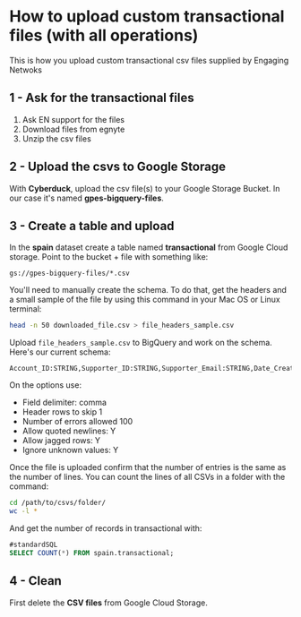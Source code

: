 # How to upload custom transactional files (with all operations)

This is how you upload custom transactional csv files supplied by Engaging Netwoks

## 1 - Ask for the transactional files

1. Ask EN support for the files
2. Download files from egnyte
3. Unzip the csv files

## 2 - Upload the csvs to Google Storage

With **Cyberduck**, upload the csv file(s) to your Google Storage Bucket. In our case it's named **gpes-bigquery-files**.

## 3 - Create a table and upload

In the **spain** dataset create a table named **transactional** from Google Cloud storage. Point to the bucket + file with something like:

```text
gs://gpes-bigquery-files/*.csv
```

You'll need to manually create the schema. To do that, get the headers and a small sample of the file by using this command in your Mac OS or Linux terminal:

```bash
head -n 50 downloaded_file.csv > file_headers_sample.csv
```

Upload `file_headers_sample.csv` to BigQuery and work on the schema. Here's our current schema:

```text
Account_ID:STRING,Supporter_ID:STRING,Supporter_Email:STRING,Date_Created:DATE,Date_Modified:DATE,Campaign_Number:STRING,Campaign_Type:STRING,Campaign_ID:STRING,Campaign_Date:DATE,Campaign_Time:STRING,Campaign_Status:STRING,Campaign_Data_1:STRING,Campaign_Data_2:STRING,Campaign_Data_3:STRING,Campaign_Data_4:STRING,Campaign_Data_5:STRING,Campaign_Data_6:STRING,Campaign_Data_7:STRING,Campaign_Data_8:STRING,Campaign_Data_9:STRING,Campaign_Data_10:STRING,Campaign_Data_11:STRING,Campaign_Data_12:STRING,Campaign_Data_13:STRING,Campaign_Data_14:STRING,Campaign_Data_15:STRING,Campaign_Data_16:STRING,Campaign_Data_17:STRING,Campaign_Data_18:STRING,Campaign_Data_19:STRING,Campaign_Data_20:STRING,Campaign_Data_21:STRING,Campaign_Data_22:STRING,Campaign_Data_23:STRING,Campaign_Data_24:STRING,Campaign_Data_25:STRING,Campaign_Data_26:STRING,Campaign_Data_27:STRING,Campaign_Data_28:STRING,Campaign_Data_29:STRING,Campaign_Data_30:STRING,Campaign_Data_31:STRING,Campaign_Data_32:STRING,Campaign_Data_33:STRING,Campaign_Data_34:STRING,Campaign_Data_35:STRING,utm_source:STRING,utm_medium:STRING,utm_campaign:STRING,utm_content:STRING,utm_term:STRING,GCLID:STRING,ip:STRING,uagent:STRING,email:STRING,title:STRING,first_name:STRING,first_surname:STRING,second_surname:STRING,id_number:STRING,phone_number:STRING,last_source_string:STRING,tipo:STRING,date_of_birth:STRING,gender:STRING,address_1:STRING,address_2:STRING,address_3:STRING,city:STRING,region:STRING,postcode:STRING,email_type:STRING,company:STRING,phone_type:STRING,country:STRING,middle_name:STRING,last_name:STRING,language_pref:STRING,source:STRING,contact_codes:STRING,communication_codes:STRING,gp_interests:STRING,legacy_optin_details:STRING,legacy_optin_date:STRING,FIRMAS_2016:STRING,APERTURAS_2016X:STRING,mail_flow_a:STRING,NUMCLI:STRING,CLICS_2016X:STRING,mail_flow_b:STRING,piloto_imddp:STRING,phone_number2:STRING,antiguedad:STRING,reactivacion:STRING,high_donors:STRING,SFDC_Contact_ID:STRING,no_abierto_click_12_m:STRING,data_capture_equal_0_12m:STRING,legal_age:STRING,SFDC_Lead_ID:STRING,advocacy_equal_0_12m:STRING,email_to_target_equal_0_12m:STRING,news_20042018:STRING,DELETE_FAIL_2018:STRING,herencias_considerers:STRING,herencias_intenders:STRING,campamentos:STRING,string_field_107:STRING
```

On the options use:

* Field delimiter: comma
* Header rows to skip 1
* Number of errors allowed 100
* Allow quoted newlines: Y
* Allow jagged rows: Y
* Ignore unknown values: Y

Once the file is uploaded confirm that the number of entries is the same as the number of lines. You can count the lines of all CSVs in a folder with the command:

```bash
cd /path/to/csvs/folder/
wc -l *
```

And get the number of records in transactional with:

```sql
#standardSQL
SELECT COUNT(*) FROM spain.transactional;
```

## 4 - Clean

First delete the **CSV files** from Google Cloud Storage.

